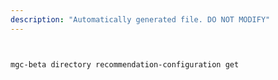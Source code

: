 ```yaml
---
description: "Automatically generated file. DO NOT MODIFY"
---
```


```bash


mgc-beta directory recommendation-configuration get

```